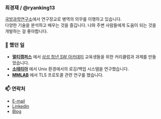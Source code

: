 ### 최경재 / @ryanking13

[국방과학연구소](https://www.add.re.kr/)에서 연구장교로 병역의 의무를 이행하고 있습니다.<br/>
다양한 기술을 분석하고 배우는 것을 즐깁니다. 나와 주변 사람들에게 도움이 되는 것을 개발하는 걸 좋아합니다.

### 👔 했던 일

- **[멀티캠퍼스](https://www.ssafy.com/ksp/jsp/swp/swpMain.jsp)** 에서 [삼성 청년 SW 아카데미](https://www.ssafy.com/) 교육생들을 위한 커리큘럼과 과제를 만들었습니다.
- **[소테리아](http://www.soteria-sys.com/)** 에서 Unix 환경에서의 로깅/백업 시스템을 연구했습니다.
- **[MMLAB](https://mmlab.snu.ac.kr/)** 에서 TLS 프로토콜 관련 연구를 했습니다.

### 📫 연락처

- [E-mail](mailto:def6488@gmail.com)
- [Linkedin](https://www.linkedin.com/in/gyeongjae-choi-b259b0163)
- [Blog](https://ryanking13.github.io)

<!--
**ryanking13/ryanking13** is a ✨ _special_ ✨ repository because its `README.md` (this file) appears on your GitHub profile.

Here are some ideas to get you started:

- 🔭 I’m currently working on ...
- 🌱 I’m currently learning ...
- 👯 I’m looking to collaborate on ...
- 🤔 I’m looking for help with ...
- 💬 Ask me about ...
- 📫 How to reach me: ...
- 😄 Pronouns: ...
- ⚡ Fun fact: ...
-->
